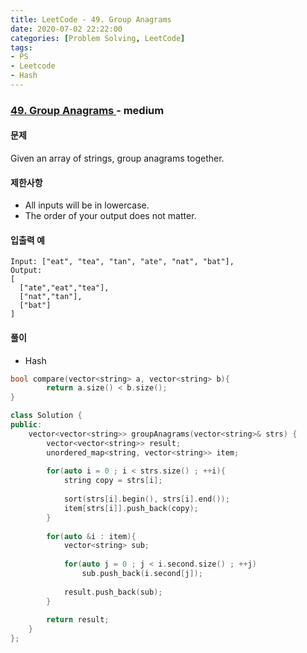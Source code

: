 ```yaml
---
title: LeetCode - 49. Group Anagrams
date: 2020-07-02 22:22:00
categories: [Problem Solving, LeetCode]
tags:
- PS
- Leetcode
- Hash
---
```


### [ 49. Group Anagrams ](https://leetcode.com/problems/group-anagrams/) - medium

#### 문제

Given an array of strings, group anagrams together.

#### 제한사항

- All inputs will be in lowercase.
- The order of your output does not matter.

#### 입출력 예

```
Input: ["eat", "tea", "tan", "ate", "nat", "bat"],
Output:
[
  ["ate","eat","tea"],
  ["nat","tan"],
  ["bat"]
]
```

#### 풀이
  - Hash

```cpp
bool compare(vector<string> a, vector<string> b){
        return a.size() < b.size();
}

class Solution {
public:
    vector<vector<string>> groupAnagrams(vector<string>& strs) {
        vector<vector<string>> result;
        unordered_map<string, vector<string>> item;
        
        for(auto i = 0 ; i < strs.size() ; ++i){
            string copy = strs[i];
            
            sort(strs[i].begin(), strs[i].end());
            item[strs[i]].push_back(copy);
        }
        
        for(auto &i : item){
            vector<string> sub;
        
            for(auto j = 0 ; j < i.second.size() ; ++j)
                sub.push_back(i.second[j]);
                
            result.push_back(sub);
        }
        
        return result;
    }
};
```
